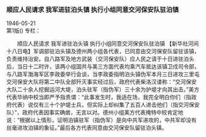 ### 顺应人民请求  我军进驻泊头镇  执行小组同意交河保安队驻泊镇  

1946-05-21  
第1版()
专栏：

　　顺应人民请求
    我军进驻泊头镇
    执行小组同意交河保安队驻泊镇
    【新华社河间十八日电】军调部驻泊头镇及德州两小组各代表，已同意由交河保安队留驻该镇，负责维持治安。自八路军及地方武装（交河保安队）应人民之请于十日进驻泊头后，当日十二时许，该两小组国共与美三方面代表均乘汽车抵达该镇卫戍司令部，与八路军渤海军区李政委举行会谈，当李政委指明泊头镇伪军本月三日进攻三里屯交河保安大队将第二中队全部歼灭事实经过后，政府代表柴洛汉诿称：“交河保安大队二十余人挖掘运河大堤，泊头驻军（指伪军）三十余为护堤才向其出击。”美方代表华纳中校当即严予指责谓：“此事发生时，我适在场，我完全明白你们（指政府代表）说仅有三十个护堤士兵，但实际上却纠集了五百人进击他们（指交河保安队）”，政府代表因事实确凿，无言以对。德州小组美方代表掩特中校肯定地说：“根据以上情形，证明泊镇驻军（指伪军）是向中共军进攻的，中共军却没有丝毫进攻泊镇的象征。”最后各方代表同意由交河保安队留驻泊头镇。  
